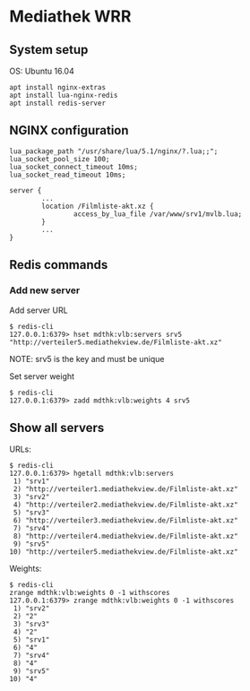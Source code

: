 # Mediathek WRR

## System setup
OS: Ubuntu 16.04

```
apt install nginx-extras
apt install lua-nginx-redis
apt install redis-server
```

## NGINX configuration
```
lua_package_path "/usr/share/lua/5.1/nginx/?.lua;;";
lua_socket_pool_size 100;
lua_socket_connect_timeout 10ms;
lua_socket_read_timeout 10ms;

server {
        ...
        location /Filmliste-akt.xz {
                access_by_lua_file /var/www/srv1/mvlb.lua;
        }
        ...
}
```

## Redis commands

### Add new server
Add server URL
```
$ redis-cli
127.0.0.1:6379> hset mdthk:vlb:servers srv5 "http://verteiler5.mediathekview.de/Filmliste-akt.xz"
```
NOTE: srv5 is the key and must be unique

Set server weight
```
$ redis-cli
127.0.0.1:6379> zadd mdthk:vlb:weights 4 srv5
```

## Show all servers
URLs:
```
$ redis-cli
127.0.0.1:6379> hgetall mdthk:vlb:servers
 1) "srv1"
 2) "http://verteiler1.mediathekview.de/Filmliste-akt.xz"
 3) "srv2"
 4) "http://verteiler2.mediathekview.de/Filmliste-akt.xz"
 5) "srv3"
 6) "http://verteiler3.mediathekview.de/Filmliste-akt.xz"
 7) "srv4"
 8) "http://verteiler4.mediathekview.de/Filmliste-akt.xz"
 9) "srv5"
10) "http://verteiler5.mediathekview.de/Filmliste-akt.xz"
```

Weights:
```
$ redis-cli
zrange mdthk:vlb:weights 0 -1 withscores
127.0.0.1:6379> zrange mdthk:vlb:weights 0 -1 withscores
 1) "srv2"
 2) "2"
 3) "srv3"
 4) "2"
 5) "srv1"
 6) "4"
 7) "srv4"
 8) "4"
 9) "srv5"
10) "4"
```

